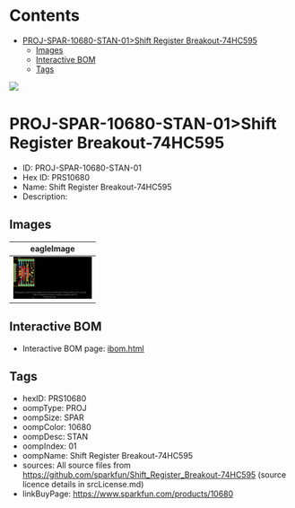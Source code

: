 



Contents
========

* [PROJ-SPAR-10680-STAN-01>Shift Register Breakout-74HC595](#proj-spar-10680-stan-01shift-register-breakout-74hc595)
	* [Images](#images)
	* [Interactive BOM](#interactive-bom)
	* [Tags](#tags)
  
![][im]
# PROJ-SPAR-10680-STAN-01>Shift Register Breakout-74HC595

- ID: PROJ-SPAR-10680-STAN-01
- Hex ID: PRS10680
- Name: Shift Register Breakout-74HC595
- Description: 

## Images
  
  

|eagleImage|
| :---: |
|[![eagleImage](eagleImage_140.png)](eagleImage_600.png)|

## Interactive BOM

- Interactive BOM page: [ibom.html](kicad/bom/ibom.html)

## Tags

- hexID: PRS10680
- oompType: PROJ
- oompSize: SPAR
- oompColor: 10680
- oompDesc: STAN
- oompIndex: 01
- oompName: Shift Register Breakout-74HC595
- sources: All source files from https://github.com/sparkfun/Shift_Register_Breakout-74HC595 (source licence details in srcLicense.md)
- linkBuyPage: https://www.sparkfun.com/products/10680



[im]: eagleImage_450.png
